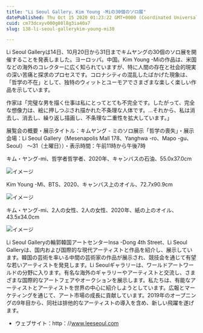 ```yaml
---
title: "Li Seoul Gallery、Kim Young -Miの30個のソロ展"
datePublished: Thu Oct 15 2020 01:23:22 GMT+0000 (Coordinated Universal Time)
cuid: cm73dcxyv000g08l8g3ia40a7
slug: 138-li-seoul-gallerykim-young-mi30

---
```



Li Seoul Galleryは14日、10月20日から31日までキムヤングの30個のソロ展を開催することを発表しました。ヨーロッパ。中国。Kim Young -Miの作品は、米国などの海外のコレクターに広く知られていますが、特に人間の存在と社会的現実の深い苦痛と探求のプロセスです。コロナシティの混乱したばかげた現象は、「哲学の不在」として、独特のウィットとユーモアでさまざまな楽しく楽しい作品を示しています。

作家は「完璧な男を描く仕事は私にとってとても不完全です。したがって、完全な想像力は、絵に押しつぶされ描かれた不条理な人体です。…それから、私は消去し、消去し、繰り返し描画し、不条理な二重性を拡大しています。」

展覧会の概要・展示タイトル：キムヤング - ミのソロ展示「哲学の喪失」・展示会場：Li Seoul Gallery（Mesenapolis Mall 178、Yanghwa -ro、Mapo -gu、Seoul） 〜31（土曜日））・表示時間：午前11時から午後7時

キム・ヤング-mi、哲学者哲学者、2020年、キャンバスの石油、55.0x37.0cm

![イメージ](https://cdn.hashnode.com/res/hashnode/image/upload/v1739452915516/5d948672-3a44-4818-a1c5-ed3047f1d13b.jpeg)

Kim Young -Mi、BTS、2020、キャンバス上のオイル、72.7x90.9cm

![イメージ](https://cdn.hashnode.com/res/hashnode/image/upload/v1739452918419/feac76a3-0423-44eb-9912-cafc62539288.jpeg)

キム・ヤング-mi、2人の女性、2人の女性、2020年、紙の上のオイル、43.5x34.0cm

![イメージ](https://cdn.hashnode.com/res/hashnode/image/upload/v1739452921105/3e0ffa26-4156-4064-b845-cf715ad71296.jpeg)

Li Seoul Galleryの輪郭韓国アートセンターInsa -Dong 4th Street、Li Seoul Galleryは、国内および国際的な現代アーティストと作品を紹介し、展示しています。韓国の芸術を率いる中間の芸術家の作品が展示され、競技会を通じて有望な若いアーティストを発見します。Li Seoulギャラリーは、ワールドアートワールドの分野に入ります。有名な海外のギャラリーやアーティストと交流し、さまざまな国際的なアートフェアやオークションを展示します。私たちは、有能なアーティストとアーティストを世界の中心に紹介しようとしています。広報とマーケティングを通じて、アート市場の成長に貢献しています。2019年のオープニングの9年目から、同社は排他的なアーティストの導入を含め、新しい飛躍を遂げます。

- ウェブサイト：http：//www.leeseoul.com